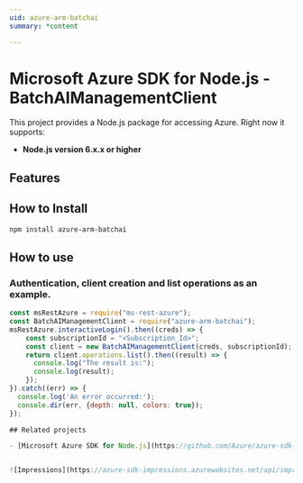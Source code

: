 ```yaml
---
uid: azure-arm-batchai
summary: *content

---
```

# Microsoft Azure SDK for Node.js - BatchAIManagementClient
This project provides a Node.js package for accessing Azure. Right now it supports:
- **Node.js version 6.x.x or higher**

## Features


## How to Install

```bash
npm install azure-arm-batchai
```

## How to use

### Authentication, client creation and list operations as an example.

```javascript
const msRestAzure = require("ms-rest-azure");
const BatchAIManagementClient = require("azure-arm-batchai");
msRestAzure.interactiveLogin().then((creds) => {
    const subscriptionId = "<Subscription_Id>";
    const client = new BatchAIManagementClient(creds, subscriptionId);
    return client.operations.list().then((result) => {
      console.log("The result is:");
      console.log(result);
    });
}).catch((err) => {
  console.log('An error occurred:');
  console.dir(err, {depth: null, colors: true});
});

## Related projects

- [Microsoft Azure SDK for Node.js](https://github.com/Azure/azure-sdk-for-node)


![Impressions](https://azure-sdk-impressions.azurewebsites.net/api/impressions/azure-sdk-for-node%2Flib%2Fservices%2FbatchaiManagement%2FREADME.png)
